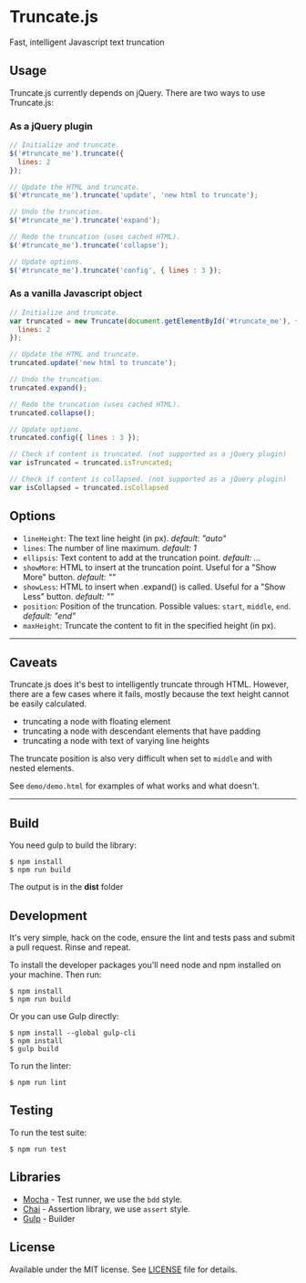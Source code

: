 # Truncate.js

Fast, intelligent Javascript text truncation

## Usage

Truncate.js currently depends on jQuery. There are two ways to use Truncate.js:

### As a jQuery plugin
```js
// Initialize and truncate.
$('#truncate_me').truncate({
  lines: 2
});

// Update the HTML and truncate.
$('#truncate_me').truncate('update', 'new html to truncate');

// Undo the truncation.
$('#truncate_me').truncate('expand');

// Redo the truncation (uses cached HTML).
$('#truncate_me').truncate('collapse');

// Update options.
$('#truncate_me').truncate('config', { lines : 3 });
```

### As a vanilla Javascript object
```js
// Initialize and truncate.
var truncated = new Truncate(document.getElementById('#truncate_me'), {
  lines: 2
});

// Update the HTML and truncate.
truncated.update('new html to truncate');

// Undo the truncation.
truncated.expand();

// Redo the truncation (uses cached HTML).
truncated.collapse();

// Update options.
truncated.config({ lines : 3 });

// Check if content is truncated. (not supported as a jQuery plugin)
var isTruncated = truncated.isTruncated;

// Check if content is collapsed. (not supported as a jQuery plugin)
var isCollapsed = truncated.isCollapsed
```

## Options

- `lineHeight`: The text line height (in px). _default: "auto"_
- `lines`: The number of line maximum. _default: 1_
- `ellipsis`: Text content to add at the truncation point. _default: …_
- `showMore`: HTML to insert at the truncation point. Useful for a "Show More" button. _default: ""_
- `showLess`: HTML to insert when .expand() is called. Useful for a "Show Less" button. _default: ""_
- `position`: Position of the truncation. Possible values: `start`, `middle`, `end`. _default: "end"_
- `maxHeight`: Truncate the content to fit in the specified height (in px).

----

## Caveats

Truncate.js does it's best to intelligently truncate through HTML. However,
there are a few cases where it fails, mostly because the text height cannot
be easily calculated.

- truncating a node with floating element
- truncating a node with descendant elements that have padding
- truncating a node with text of varying line heights

The truncate position is also very difficult when set to `middle` and with nested elements.

See `demo/demo.html` for examples of what works and what doesn't.

---

## Build

You need gulp to build the library:

    $ npm install
    $ npm run build

The output is in the **dist** folder

## Development

It's very simple, hack on the code, ensure the lint and tests pass and submit
a pull request. Rinse and repeat.

To install the developer packages you'll need node and npm installed on your
machine. Then run:

    $ npm install
    $ npm run build

Or you can use Gulp directly:

    $ npm install --global gulp-cli
    $ npm install
    $ gulp build

To run the linter:

    $ npm run lint

## Testing

To run the test suite:

    $ npm run test


## Libraries

- [Mocha](http://visionmedia.github.com/mocha/) - Test runner, we use the `bdd` style.
- [Chai](http://chaijs.com/api/assert/) - Assertion library, we use `assert` style.
- [Gulp](http://gulpjs.com/) - Builder

## License

Available under the MIT license. See [LICENSE](LICENSE) file for details.

